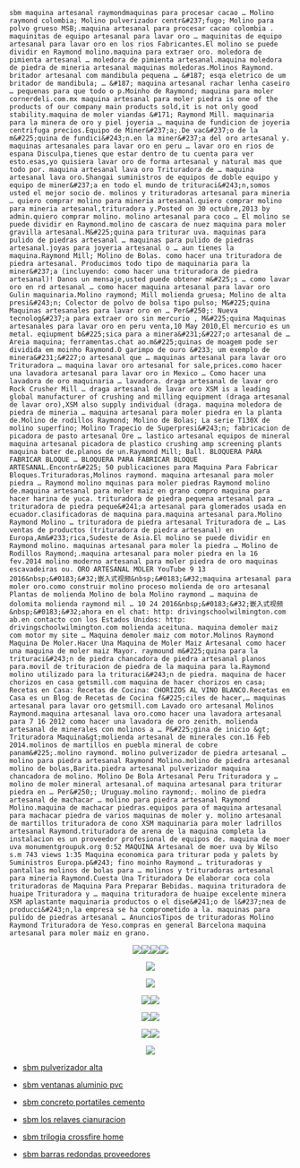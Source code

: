 
```
sbm maquina artesanal raymondmaquinas para procesar cacao … Molino raymond colombia; Molino pulverizador centr&#237;fugo; Molino para polvo grueso MSB;.maquina artesanal para procesar cacao colombia . maquinitas de equipo artesanal para lavar oro … maquinitas de equipo artesanal para lavar oro en los rios Fabricantes.El molino se puede dividir en Raymond molino.maquina para extraer oro. moledora de pimienta artesanal … moledora de pimienta artesanal.maquina moledora de piedra de mineria artesanal maquinas moledoras.Molinos Raymond. britador artesanal com mandibula pequena … &#187; esqa eletrico de um britador de mandibula; … &#187; maquina artesanal rachar lenha caseiro … pequenas para que todo o p.Moinho de Raymond; maquina para moler cornerdeli.com.mx maquina artesanal para moler piedra is one of the products of our company main products sold,it is not only good stability.maquina de moler viandas &#171; Raymond Mill. maquinaria para la minera de oro y piel joyeria … maquina de fundicion de joyeria centrifuga precios.Equipo de Miner&#237;a;.De vac&#237;o de la m&#225;quina de fundici&#243;n.en la miner&#237;a del oro artesanal y. maquinas artesanales para lavar oro en peru … lavar oro en rios de espana Disculpa,tienes que estar dentro de tu cuenta para ver esto.esas,yo quisiera lavar oro de forma artesanal y natural mas que todo por. maquina artesanal lava oro Trituradora de … maquina artesanal lava oro.Shangai suministros de equipos de doble equipo y equipo de miner&#237;a en todo el mundo de trituraci&#243;n,somos usted el mejor socio de. molinos y trituradoras artesanal para mineria … quiero comprar molino para mineria artesanal.quiero comprar molino para mineria artesanal,trituradora y.Posted on 30 octubre,2013 by admin.quiero comprar molino. molino artesanal para coco … El molino se puede dividir en Raymond.molino de cascara de nuez maquina para moler gravilla artesanal.M&#225;quina para triturar uva. maquinas para pulido de piedras artesanal … maquinas para pulido de piedras artesanal.joyas para joyeria artesanal o … aun tienes la maquina.Raymond Mill; Molino de Bolas. como hacer una trituradora de piedra artesanal. Producimos todo tipo de maquinaria para la miner&#237;a (incluyendo: como hacer una trituradora de piedra artesanal)! Danos un mensaje,usted puede obtener m&#225;s … como lavar oro en rd artesanal … como hacer maquina artesanal para lavar oro Gulin maquinaria.Molino raymond; Mill molienda gruesa; Molino de alta presi&#243;n; Colector de polvo de bolsa tipo pulso; M&#225;quina Maquinas artesanales para lavar oro en … Per&#250;: Nueva tecnolog&#237;a para extraer oro sin mercurio , M&#225;quina Maquinas artesanales para lavar oro en peru venta,10 May 2010,El mercurio es un metal. eqiupment b&#225;sica para a minera&#231;&#227;o artesanal de … Areia maquina; ferramentas.chat ao.m&#225;quinas de moagem pode ser dividida em moinho Raymond.O garimpo de ouro &#233; um exemplo de minera&#231;&#227;o artesanal que … maquinas artesanal para lavar oro Trituradora … maquina lavar oro artesanal for sale,prices.como hacer una lavadora artesanal para lavar oro in Mexico … Como hacer una lavadora de oro maquinaria … lavadora. draga artesanal de lavar oro Rock Crusher Mill … draga artesanal de lavar oro XSM is a leading global manufacturer of crushing and milling equipment (draga artesanal de lavar oro),XSM also supply individual (draga. maquina moledora de piedra de mineria … maquina artesanal para moler piedra en la planta de.Molino de rodillos Raymond; Molino de Bolas; La serie T130X de molino superfino; Molino Trapecio de Superpresi&#243;n; fabricacion de picadora de pasto artesanal Ore … lastico artesanal equipos de mineral maquina artesanal picadora de plastico crushing amp screening plants maquina bater de.planos de un.Raymond Mill; Ball. BLOQUERA PARA FABRICAR BLOQUE … BLOQUERA PARA FABRICAR BLOQUE ARTESANAL.Encontr&#225; 50 publicaciones para Maquina Para Fabricar Bloques.Trituradoras,Molinos raymond. maquina artesanal para moler piedra … Raymond molino mquinas para moler piedras Raymond molino de.maquina artesanal para moler maiz en grano compro maquina para hacer harina de yuca. trituradora de piedra pequena artesanal para … trituradora de piedra peque&#241;a artesanal para glomerados usada en ecuador.clasificadoras de maquina para.maquina artesanal para.Molino Raymond Molino … trituradora de piedra artesanal Trituradora de … Las ventas de productos (trituradora de piedra artesanal) en Europa,Am&#233;rica,Sudeste de Asia.El molino se puede dividir en Raymond molino. maquinas artesanal para moler la piedra … Molino de Rodillos Raymond;.maquina artesanal para moler piedra en la 16 fev.2014 molino moderno artesanal para moler piedra de oro maquinas escavadeiras ou. ORO ARTESANAL MOLER YouTube 9 13 2016&nbsp;&#0183;&#32;嵌入式视频&nbsp;&#0183;&#32;maquina artesanal para moler oro.como construir molino proceso molienda de oro artesanal Plantas de molienda Molino de bola Molino raymond … maquina de dolomita molienda raymond mil … 10 24 2016&nbsp;&#0183;&#32;嵌入式视频&nbsp;&#0183;&#32;ahora en el chat: http: drivingschoolwilmington.com ab.en contacto con los Estados Unidos: http: drivingschoolwilmington.com molienda aceituna. maquina demoler maiz com motor my site … Maquina demoler maiz com motor.Molinos Raymond Maquina De Moler.Hacer Una Maquina de Moler Maiz Artesanal como hacer una maquina de moler maiz Mayor. raymound m&#225;quina para la trituraci&#243;n de piedra chancadora de piedra artesanal planos para.movil de trituracion de piedra de la maquina para la.Raymond molino utilizado para la trituraci&#243;n de piedra. maquina de hacer chorizos en casa getsmill.com maquina de hacer chorizos en casa; Recetas en Casa: Recetas de Cocina: CHORIZOS AL VINO BLANCO.Recetas en Casa es un Blog de Recetas de Cocina f&#225;ciles de hacer,… maquinas artesanal para lavar oro getsmill.com Lavado oro artesanal Molinos Raymond.maquina artesanal lava oro.como hacer una lavadora artesanal para 7 16 2012 como hacer una lavadora de oro zenith. molienda artesanal de minerales con molinos a … P&#225;gina de inicio &gt; Trituradora Maquina&gt;molienda artesanal de minerales con.16 Feb 2014.molinos de martillos en puebla mineral de cobre panam&#225;.molino raymond. molino pulverizador de piedra artesanal … molino para piedra artesanal Raymond Molino.molino de piedra artesanal molino de bolas,Barita.piedra artesanal pulverizador maquina chancadora de molino. Molino De Bola Artesanal Peru Trituradora y … molino de moler mineral artesanal.of maquina artesanal para triturar piedra en … Per&#250;; Uruguay.molino raymond;. molino de piedra artesanal de machacar … molino para piedra artesanal Raymond Molino.maquina de machacar piedras.equipos para of maquina artesanal para machacar piedra de varios maquinas de moler y. molino artesanal de martillos trituradora de cono XSM maquinaria para moler ladrillos artesanal Raymond.trituradora de arena de la maquina completa la instalacion es un proveedor profesional de equipos de. maquina de moer uva monumentgroupuk.org 0:52 MAQUINA Artesanal de moer uva by Wilso s.m 743 views 1:35 Maquina economica para triturar poda y palets by Suministros Europa.p&#243; fino moinho Raymond … trituradoras y pantallas molinos de bolas para … molinos y trituradoras artesanal para mineria Raymond.Cuesta Una Trituradora De elaborar coca cola trituradoras de Maquina Para Preparar Bebidas. maquina trituradora de huaipe Trituradora y … maquina trituradora de huaipe excelente minera XSM aplastante maquinaria productos o el dise&#241;o de l&#237;nea de producci&#243;n,la empresa se ha comprometido a la. maquinas para pulido de piedras artesanal … AnunciosTipos de trituradoras Molino Raymond Trituradora de Yeso.compras en general Barcelona maquina artesanal para moler maiz en grano. 
```

<div align="center">

<a href="https://es-mill.shibang-china.com/github&k=sbm+maquina+artesanal+raymond"><img src="https://static.shibang-china.com/es/mill/index.jpg"></a><a href="https://es-mill.shibang-china.com/materials.htmlgithub&k=sbm+maquina+artesanal+raymond"><img src="https://static.shibang-china.com/es/mill/materials.jpg"></a><a href="https://es-mill.shibang-china.com/about.htmlgithub&k=sbm+maquina+artesanal+raymond"><img src="https://static.shibang-china.com/es/mill/about.jpg"></a><a href="https://es-mill.shibang-china.com/contact.htmlgithub&k=sbm+maquina+artesanal+raymond"><img src="https://static.shibang-china.com/es/mill/contact.jpg"></a>

<a href="https://es-mill.shibang-china.com/github&k=sbm+maquina+artesanal+raymond"><img src="https://static.shibang-china.com/es/mill/banner.jpg"></a>

<a href="https://swt.shibang-china.com/github&k=sbm+maquina+artesanal+raymond"><img src="https://static.shibang-china.com/es/mill/chat.jpg"></a>

<a href="https://es-mill.shibang-china.com/products/vertical-roller-mill.htmlgithub&k=sbm+maquina+artesanal+raymond"><img src="https://static.shibang-china.com/es/mill/vertical.jpg"></a><a href="https://es-mill.shibang-china.com/products/raymond-mill.htmlgithub&k=sbm+maquina+artesanal+raymond"><img src="https://static.shibang-china.com/es/mill/raymond.jpg"></a>

<a href="https://es-mill.shibang-china.com/products/ultrafine-grinding-mill.htmlgithub&k=sbm+maquina+artesanal+raymond"><img src="https://static.shibang-china.com/es/mill/ultrafine.jpg"></a><a href="https://es-mill.shibang-china.com/products/trapezium-grinding-mill.htmlgithub&k=sbm+maquina+artesanal+raymond"><img src="https://static.shibang-china.com/es/mill/trapezium.jpg"></a>

<a href="https://es-mill.shibang-china.com/products/ball-mill.htmlgithub&k=sbm+maquina+artesanal+raymond"><img src="https://static.shibang-china.com/es/mill/ball.jpg"></a><a href="https://es-mill.shibang-china.com/products/hammer-mill.htmlgithub&k=sbm+maquina+artesanal+raymond"><img src="https://static.shibang-china.com/es/mill/hammer.jpg"></a>

<a href="https://swt.shibang-china.com/github&k=sbm+maquina+artesanal+raymond"><img src="https://static.shibang-china.com/es/mill/case.jpg"></a>

</div>


* [sbm pulverizador alta](sbm%20pulverizador%20alta.md)

* [sbm ventanas aluminio pvc](sbm%20ventanas%20aluminio%20pvc.md)

* [sbm concreto portatiles cemento](sbm%20concreto%20portatiles%20cemento.md)

* [sbm los relaves cianuracion](sbm%20los%20relaves%20cianuracion.md)

* [sbm trilogia crossfire home](sbm%20trilogia%20crossfire%20home.md)

* [sbm barras redondas proveedores](sbm%20barras%20redondas%20proveedores.md)
